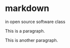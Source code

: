 # markdown
in open source software class
<p>This is a paragraph.</p>
<p>This is another paragraph.</p>
